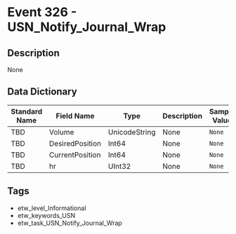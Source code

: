 # Event 326 - USN_Notify_Journal_Wrap

## Description
None

## Data Dictionary
|Standard Name|Field Name|Type|Description|Sample Value|
|---|---|---|---|---|
|TBD|Volume|UnicodeString|None|`None`|
|TBD|DesiredPosition|Int64|None|`None`|
|TBD|CurrentPosition|Int64|None|`None`|
|TBD|hr|UInt32|None|`None`|

## Tags
* etw_level_Informational
* etw_keywords_USN
* etw_task_USN_Notify_Journal_Wrap